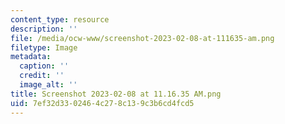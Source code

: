 ```yaml
---
content_type: resource
description: ''
file: /media/ocw-www/screenshot-2023-02-08-at-111635-am.png
filetype: Image
metadata:
  caption: ''
  credit: ''
  image_alt: ''
title: Screenshot 2023-02-08 at 11.16.35 AM.png
uid: 7ef32d33-0246-4c27-8c13-9c3b6cd4fcd5
---
```

